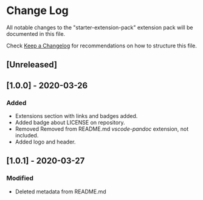# Change Log

All notable changes to the "starter-extension-pack" extension pack will be documented in this file.

Check [Keep a Changelog](http://keepachangelog.com/) for recommendations on how to structure this file.

## [Unreleased]

## [1.0.0] - 2020-03-26

### Added

- Extensions section with links and badges added.
- Added badge about LICENSE on repository.
- Removed Removed from README.md _vscode-pandoc_ extension, not included.
- Added logo and header.

## [1.0.1] - 2020-03-27

### Modified

- Deleted metadata from README.md
